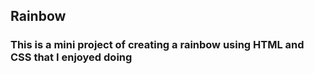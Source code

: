 
## Rainbow

### This is a mini project of creating a rainbow using HTML and CSS that I enjoyed doing

